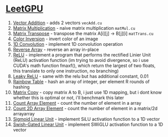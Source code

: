 # [LeetGPU](https://leetgpu.com/challenges)

1. [Vector Addition](https://leetgpu.com/challenges/vector-addition) - adds 2 vectors `vecAdd.cu`
2. [Matrix Multiplication](https://leetgpu.com/challenges/matrix-multiplication) - naive matrix multiplication `matMul.cu`
3. [Matrix Transpose](https://leetgpu.com/challenges/matrix-transpose) - transpose the matrix A[i][j] -> B[j][i]       `matTrans.cu`
4. [Color Inversion](https://leetgpu.com/challenges/color-inversion) - invert color of an image
5. [1D Convolution](https://leetgpu.com/challenges/1d-convolution) - implement 1D convolution operation
6. [Reverse Array](https://leetgpu.com/challenges/reverse-array) - reverse an array in-place
7. [ReLU](https://leetgpu.com/challenges/relu) - implement a program that performs
the rectified Linier Unit (ReLU) activation function
(im trying to avoid divergence, so i use CUDA's math function fmaxf(), which return the largest of two floats,
this translate to only one instruction, no branching)
8. [Leaky ReLU](https://leetgpu.com/challenges/leaky-relu) - same with the relu but has additional constant, 0.01
9. [Rainbow Table](https://leetgpu.com/challenges/rainbow-table) - hash an array of integer, per element R rounds of hashing
9. [Matrix Copy](https://leetgpu.com/challenges/matrix-copy) - copy matrix A to B, i just use 1D mapping, but i dont know whether this is optimal or not, i'll benchmark this later
10. [Count Array Element](https://leetgpu.com/challenges/count-array-element) - count the number of element in a array
11. [Count 2D Array Element](https://leetgpu.com/challenges/count-2d-array-element) - count the number of element in a matrix/2d arrayarray
11. [Sigmoid Linear Unit](https://leetgpu.com/challenges/sigmoid-linear-unit) - implement SiLU activation function to a 1D vector
12. [Swish-Gated Linear Unit](https://leetgpu.com/challenges/swish-gated-linear-unit) - implement SWiGLU activation function to a 1D vector
